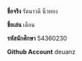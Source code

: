 ﻿**ชื่อจริง** รัตนาวดี นิ้วทอง

**ชื่อเล่น** เดือน

**รหัสนักศึกษา** 54360230

**Github Account** deuanz